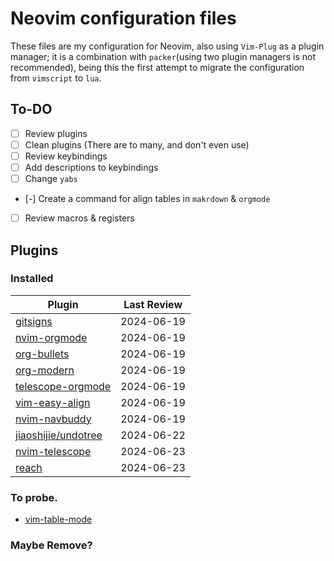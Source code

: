 # Neovim configuration files

These files are my configuration for Neovim, also using `Vim-Plug` as a plugin manager; it is a combination with `packer`(using two plugin managers is not recommended), being this the first attempt to migrate the configuration from `vimscript` to `lua`.

## To-DO
* [ ] Review plugins
* [ ] Clean plugins (There are to many, and don't even use)
* [ ] Review keybindings
* [ ] Add descriptions to keybindings
* [ ] Change `yabs`
* [-] Create a command for align tables in `makrdown` & `orgmode`
* [ ] Review macros & registers


## Plugins

### Installed

| Plugin                                                                            | Last Review   |
| --------------------------------------------------------------------------------- | ------------- |
| [gitsigns](https://github.com/lewis6991/gitsigns.nvim)                            | 2024-06-19    |
| [nvim-orgmode](https://github.com/nvim-orgmode/orgmode)                           | 2024-06-19    |
| [org-bullets](https://github.com/nvim-orgmode/org-bullets.nvim)                   | 2024-06-19    |
| [org-modern](https://github.com/danilshvalov/org-modern.nvim)                     | 2024-06-19    |
| [telescope-orgmode](https://github.com/nvim-orgmode/telescope-orgmode.nvim)       | 2024-06-19    |
| [vim-easy-align](https://github.com/junegunn/vim-easy-align)                      | 2024-06-19    |
| [nvim-navbuddy](https://github.com/SmiteshP/nvim-navbuddy.git)                    | 2024-06-19    |
| [jiaoshijie/undotree](https://github.com/jiaoshijie/undotree)                     | 2024-06-22    |
| [nvim-telescope](https://github.com/nvim-telescope/telescope.nvim)                | 2024-06-23    |
| [reach](https://github.com/toppair/reach.nvim)                                    | 2024-06-23    |

### To probe.

* [vim-table-mode](https://github.com/dhruvasagar/vim-table-mode)

### Maybe Remove?


